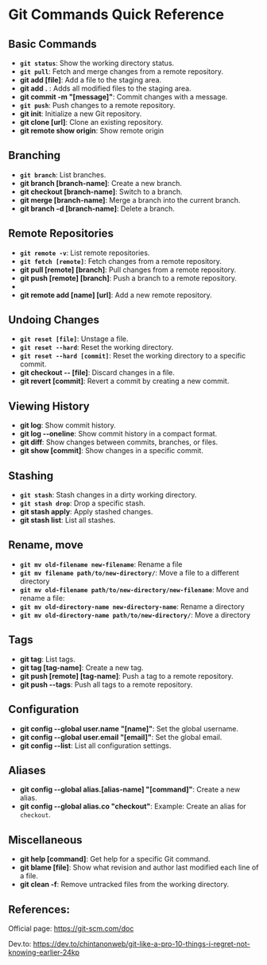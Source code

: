 # Git Commands Quick Reference

## Basic Commands
- **`git status`**: Show the working directory status.
- **`git pull`**: Fetch and merge changes from a remote repository.
- **git add [file]**: Add a file to the staging area.
- **git add .** : Adds all modified files to the staging area.
- **git commit -m "[message]"**: Commit changes with a message.
- **`git push`**: Push changes to a remote repository.
- **git init**: Initialize a new Git repository.
- **git clone [url]**: Clone an existing repository.
- **git remote show origin**: Show remote origin

## Branching
- **`git branch`**: List branches.
- **git branch [branch-name]**: Create a new branch.
- **git checkout [branch-name]**: Switch to a branch.
- **git merge [branch-name]**: Merge a branch into the current branch.
- **git branch -d [branch-name]**: Delete a branch.

## Remote Repositories
- **`git remote -v`**: List remote repositories.
- **`git fetch [remote]`**: Fetch changes from a remote repository.
- **git pull [remote] [branch]**: Pull changes from a remote repository.
- **git push [remote] [branch]**: Push a branch to a remote repository.
-
- **git remote add [name] [url]**: Add a new remote repository.

## Undoing Changes
- **`git reset [file]`**: Unstage a file.
- **`git reset --hard`**: Reset the working directory.
- **`git reset --hard [commit]`**: Reset the working directory to a specific commit.
- **git checkout -- [file]**: Discard changes in a file.
- **git revert [commit]**: Revert a commit by creating a new commit.

## Viewing History
- **git log**: Show commit history.
- **git log --oneline**: Show commit history in a compact format.
- **git diff**: Show changes between commits, branches, or files.
- **git show [commit]**: Show changes in a specific commit.

## Stashing
- **`git stash`**: Stash changes in a dirty working directory.
- **`git stash drop`**: Drop a specific stash.
- **git stash apply**: Apply stashed changes.
- **git stash list**: List all stashes.

## Rename, move
- **`git mv old-filename new-filename`**: Rename a file
- **`git mv filename path/to/new-directory/`**: Move a file to a different directory
- **`git mv old-filename path/to/new-directory/new-filename`**: Move and rename a file:
- **`git mv old-directory-name new-directory-name`**: Rename a directory
- **`git mv old-directory-name path/to/new-directory/`**: Move a directory
  
## Tags
- **git tag**: List tags.
- **git tag [tag-name]**: Create a new tag.
- **git push [remote] [tag-name]**: Push a tag to a remote repository.
- **git push --tags**: Push all tags to a remote repository.

## Configuration
- **git config --global user.name "[name]"**: Set the global username.
- **git config --global user.email "[email]"**: Set the global email.
- **git config --list**: List all configuration settings.

## Aliases
- **git config --global alias.[alias-name] "[command]"**: Create a new alias.
- **git config --global alias.co "checkout"**: Example: Create an alias for `checkout`.

## Miscellaneous
- **git help [command]**: Get help for a specific Git command.
- **git blame [file]**: Show what revision and author last modified each line of a file.
- **git clean -f**: Remove untracked files from the working directory.

## References:

Official page:
  https://git-scm.com/doc

Dev.to:
  https://dev.to/chintanonweb/git-like-a-pro-10-things-i-regret-not-knowing-earlier-24kp
